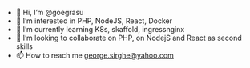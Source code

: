 - 👋 Hi, I’m @goegrasu
- 👀 I’m interested in PHP, NodeJS, React, Docker
- 🌱 I’m currently learning K8s, skaffold, ingressnginx
- 💞️ I’m looking to collaborate on PHP, on NodejS and React as second skills
- 📫 How to reach me george.sirghe@yahoo.com

<!---
goegrasu/goegrasu is a ✨ special ✨ repository because its `README.md` (this file) appears on your GitHub profile.
You can click the Preview link to take a look at your changes.
--->
